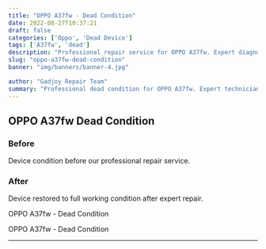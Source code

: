 ```yaml
---
title: "OPPO A37fw - Dead Condition"
date: 2022-08-27T10:37:21
draft: false
categories: ['Oppo', 'Dead Device']
tags: ['A37fw', 'dead']
description: "Professional repair service for OPPO A37fw. Expert diagnosis and quality repairs in Bangalore."
slug: "oppo-a37fw-dead-condition"
banner: "img/banners/banner-4.jpg"

author: "Gadjoy Repair Team"
summary: "Professional dead condition for OPPO A37fw. Expert technicians, quality parts, warranty included."
---
```


## OPPO A37fw Dead Condition

### Before

Device condition before our professional repair service.

### After

Device restored to full working condition after expert repair.

OPPO A37fw - Dead Condition

OPPO A37fw - Dead Condition

---